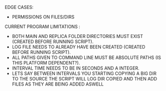 EDGE CASES:
  - PERMISSIONS ON FILES/DIRS

CURRENT PROGRAM LIMITATIONS :
  - BOTH MAIN AND REPLICA FOLDER DIRECTORIES MUST EXIST (CREATED BEFORE RUNNING SCRIPT).
  - LOG FILE NEEDS TO ALREADY HAVE BEEN CREATED (CREATED BEFORE RUNNING SCRIPT).
  - ALL PATHS GIVEN TO COMMAND LINE MUST BE ABSOLUTE PATHS (IS THIS PLATFORM DEPENDENT?).
  - INTERVAL TIME NEEDS TO BE IN SECONDS AND A INTEGER.
  - LETS SAY BETWEEN INTERVALS YOU STARTING COPYING A BIG DIR TO THE SOURCE THE SCRIPT WILL LOG DIR COPIED AND THEN ADD FILES AS THEY ARE BEING ADDED ASWELL
